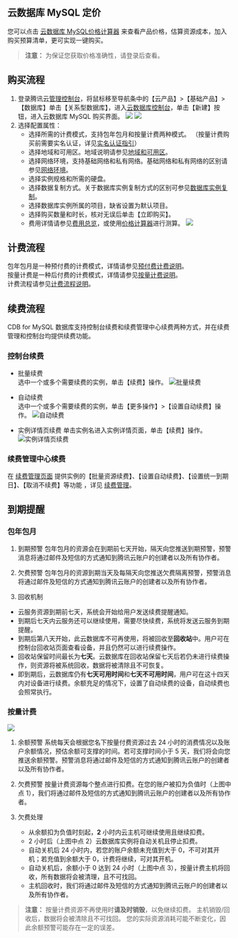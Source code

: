 ## 云数据库 MySQL 定价

您可以点击 [云数据库 MySQL价格计算器](https://buy.qcloud.com/calculator/cdb) 来查看产品价格，估算资源成本，加入购买预算清单，更可实现一键购买。

>**注意：**
>为保证您获取价格准确性，请登录后查看。

## 购买流程

1. 登录腾讯云[管理控制台][1]，将鼠标移至导航条中的【云产品】>【基础产品】>【数据库】单击【关系型数据库】，进入[云数据库控制台][2]，单击【新建】按钮，进入云数据库 MySQL 购买界面。
![][image-1]
![][image-2]
2. 选择配置属性：
	- 选择所需的计费模式，支持包年包月和按量计费两种模式。 （按量计费购买前需要实名认证，详见[实名认证指引][3]）
	- 选择地域和可用区。地域说明请参见[地域和可用区][4]。
	- 选择网络环境，支持基础网络和私有网络。基础网络和私有网络的区别请参见[网络环境][5]。
	- 选择实例规格和所需的硬盘。
	- 选择数据复制方式。关于数据库实例复制方式的区别可参见[数据库实例复制][6]。
	- 选择数据库实例所属的项目，缺省设置为默认项目。
	- 选择购买数量和时长，核对无误后单击【立即购买】。
	- 费用详情请参见[费用总览][11]，或使用[价格计算器][12]进行测算。
![][image-3]

## 计费流程
包年包月是一种预付费的计费模式，详情请参见[预付费计费说明][7]。  
按量计费是一种后付费的计费模式，详情请参见[按量计费说明][8]。  
计费流程请参见[计费流程说明][9]。

## 续费流程
CDB for MySQL 数据库支持控制台续费和续费管理中心续费两种方式，并在续费管理和控制台均提供续费功能。

### 控制台续费
* 批量续费  
选中一个或多个需要续费的实例，单击【续费】操作。
 ![批量续费][image-4]
 
* 自动续费  
选中一个或多个需要续费的实例，单击【更多操作】>【设置自动续费】操作。
![自动续费][image-5]
 
* 实例详情页续费
单击实例名进入实例详情页面，单击【续费】操作。
![实例详情页续费][image-6]

### 续费管理中心续费
 在 [续费管理页面][10] 提供实例的【批量资源续费】、【设置自动续费】、【设置统一到期日】、【取消不续费】等功能 ，详见 [续费管理](https://www.qcloud.com/document/product/555/7454)。

## 到期提醒

### 包年包月
1. 到期预警
包年包月的资源会在到期前七天开始，隔天向您推送到期预警，预警消息将通过邮件及短信的方式通知到腾讯云账户的创建者以及所有协作者。

2. 欠费预警
包年包月的资源到期当天及每隔天向您推送欠费隔离预警，预警消息将通过邮件及短信的方式通知到腾讯云账户的创建者以及所有协作者。

3. 回收机制
- 云服务资源到期前七天，系统会开始给用户发送续费提醒通知。 
- 到期后七天内云服务还可以继续使用，需要尽快续费，系统将发送云服务到期提醒。
- 到期后第八天开始，此云数据库不可再使用，将被回收至**回收站**中。用户可在控制台回收站页面查看设备，并且仍然可以进行续费操作。
- 回收站保留时间最长为**七天**。云数据库在回收站保留七天后若仍未进行续费操作，则资源将被系统回收，数据将被清除且不可恢复。 
- 即到期后，云数据库仍有**七天可用时间**和**七天不可用时间**，用户可在这十四天内对设备进行续费。余额充足的情况下，设置了自动续费的设备，自动续费也会照常执行。

### 按量计费
 
![](https://mccdn.qcloud.com/img567f91951599d.png)
1. 余额预警
系统每天会根据您名下按量付费资源过去 24 小时的消费情况以及账户余额情况，预估余额可支撑的时间。若可支撑时间小于 5 天，我们将会向您推送余额预警。预警消息将通过邮件及短信的方式通知到腾讯云账户的创建者以及所有协作者。

2. 欠费预警
按量计费资源每个整点进行扣费。在您的账户被扣为负值时（上图中点 1），我们将通过邮件及短信的方式通知到腾讯云账户的创建者以及所有协作者。

3. 欠费处理
	- 从余额扣为负值时刻起，**2** 小时内云主机可继续使用且继续扣费。
	- 2 小时后（上图中点 2）云数据库实例将自动关机且停止扣费。
	- 自动关机后 24 小时内，若您的账户余额未充值到大于 0，不可对其开机；若充值到余额大于 0，计费将继续，可对其开机。
	- 自动关机后，余额小于 0 达到 24 小时（上图中点 3），按量计费主机将回收，所有数据将会被清理，且不可找回。
	- 主机回收时，我们将通过邮件及短信的方式通知到腾讯云账户的创建者以及所有协作者。

> **注意：**
按量计费资源不再使用时**请及时销毁**，以免继续扣费。
主机销毁/回收后，数据将会被清除且不可找回。
您的实际资源消耗可能不断变化，因此余额预警可能存在一定的误差。

[image-1]:  https://mc.qcloudimg.com/static/img/c5a7e2e50a04631d861d899c1e71598b/step1.png
[image-2]:  https://mc.qcloudimg.com/static/img/c8d25b4002230535f28dbc59ae58318b/step2.png
[image-3]:  https://mc.qcloudimg.com/static/img/876e8649c8f1b41fe792fd86e08d993a/step3.png
[image-4]:	https://mc.qcloudimg.com/static/img/745bffd1e06ffd5e7c7bb8f87766050b/step4.png
[image-5]:	https://mc.qcloudimg.com/static/img/1f4c68979c718e4a75734ca91f37c4ac/step5.png
[image-6]:	https://mc.qcloudimg.com/static/img/a4403f63257ebe96b62867f22417d356/step6.png

[1]:	https://console.qcloud.com/
[2]:	https://console.qcloud.com/cdb
[3]:	https://www.qcloud.com/document/product/378/3629
[4]:	https://www.qcloud.com/document/product/236/8458
[5]:    https://www.qcloud.com/document/product/213/5227
[6]:    https://www.qcloud.com/document/product/236/7913
[7]:	https://www.qcloud.com/document/product/555/9618
[8]:	https://www.qcloud.com/document/product/555/9617
[9]:    https://www.qcloud.com/document/product/555/7437
[10]:   https://console.qcloud.com/account/renewal
[11]:   https://www.qcloud.com/document/product/236/5158
[12]:   https://buy.qcloud.com/calculator/cdb
